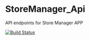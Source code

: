 # StoreManager_Api
API endpoints for Store Manager APP

[![Build Status](https://travis-ci.org/Teatoller/StoreManager_Api.svg?branch=ft-Add-login-Authentification-161336680)](https://travis-ci.org/Teatoller/StoreManager_Api)
